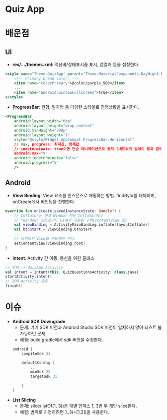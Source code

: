 # Quiz App

# 배운점
## UI
* **res/.../themes.xml**: 액션바/상태표시줄 표시, 앱컬러 등을 설정한다.
```xml
<style name="Theme.QuizApp" parent="Theme.MaterialComponents.DayNight.NoActionBar">
    <!-- Primary brand color. -->
    <item name="colorPrimary">@color/purple_500</item>
    ...
    <item name="android:windowFullscreen">true</item>
</style>
```
* **ProgressBar**: 원형, 일자형 등 다양한 스타일로 진행상황을 표시한다.
```xml
<ProgressBar
    android:layout_width="0dp"
    android:layout_height="wrap_content"
    android:minHeight="50dp"
    android:layout_weight="1"
    style="@style/Widget.AppCompat.ProgressBar.Horizontal"
    // max, progress: 최대값, 현재값
    // indeterminate: true이면 단순 애니메이션으로 동작 (네트워크 딜레이 등과 같이 완료시점이 모호한 경우)
    android:max="9"
    android:indeterminate="false"
    android:progress="5"
    />
```
## Android
* **View Binding**: View 요소를 인스턴스로 매핑하는 방법. findById를 대체하며, onCreate에서 바인딩을 진행한다.
```kotlin
override fun onCreate(savedInstanceState: Bundle?) {
    // Inflator는 현재 Window 전용 Inflator이다
    // *Window: 안드로이드 UI에서 구분된 구역(contentView 등)
    val viewBinding = ActivityMainBinding.inflate(layoutInflater)
    val btnStart = viewBinding.btnStart
    ...
    // 바인딩된 View를 전달해야 한다.
    setContentView(viewBinding.root)
}
```
* **Intent**: Activity 간 이동, 통신을 위한 클래스
```kotlin
// 현재 -> QuizApp Activity
val intent = Intent(this, QuizQuestionsActivity::class.java)
startActivity(intent)
// 현재 Activity 종료
finish()
```


# 이슈
* **Android SDK Downgrade**
    * 문제: 기기 SDK 버전과 Android Studio SDK 버전이 일치하지 않아 테스트 불가능하던 문제
    * 해결: build.gradle에서 sdk 버전을 수정한다.
    ```gradle
    android {
        compileSdk 31

        defaultConfig {
            ...
            minSdk 25
            targetSdk 31
            ...
        }
    }
    ```
* **List Slicing**
    * 문제: slice(listOf(1, 3))은 개별 인덱스 1, 3번 두 개만 slice한다.
    * 해결: 범위로 지정하려면 1..3(=[1,3])을 사용한다.